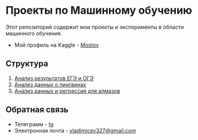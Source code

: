 # Проекты по Машинному обучению

Этот репозиторий содержит мои проекты и эксперименты в области машинного обучения.

- Мой профиль на Kaggle - [Mostov](https://www.kaggle.com/mostov)

## Структура

1. [Анализ результатов ЕГЭ и ОГЭ](./EGE_OGE_Results/)
2. [Анализ данных о пингвинах](./Penguins-Eda-And-Preprocessing)
3. [Анализ данных и регрессия для алмазов](./Diamonds_Price_EDA_and_Regression)


## Обратная связь
- Телеграмм - [tg](https://t.me/most0v)
- Электронная почта - [vladimicev327@gmail.com](mailto:vladimicev327@gmail.com)